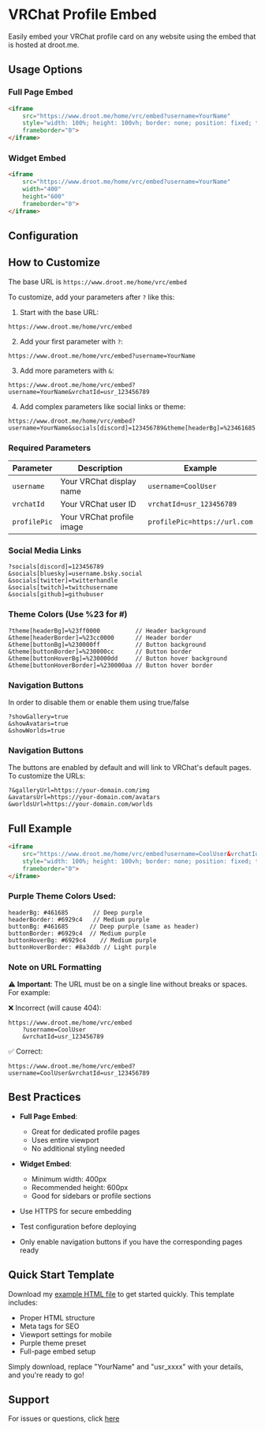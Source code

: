 # VRChat Profile Embed

Easily embed your VRChat profile card on any website using the embed that is hosted at droot.me.

## Usage Options

### Full Page Embed
```html
<iframe 
    src="https://www.droot.me/home/vrc/embed?username=YourName" 
    style="width: 100%; height: 100vh; border: none; position: fixed; top: 0; left: 0;" 
    frameborder="0">
</iframe>
```

### Widget Embed
```html
<iframe 
    src="https://www.droot.me/home/vrc/embed?username=YourName" 
    width="400" 
    height="600" 
    frameborder="0">
</iframe>
```

## Configuration

## How to Customize

The base URL is `https://www.droot.me/home/vrc/embed`

To customize, add your parameters after `?` like this:

1. Start with the base URL:
```
https://www.droot.me/home/vrc/embed
```

2. Add your first parameter with `?`:
```
https://www.droot.me/home/vrc/embed?username=YourName
```

3. Add more parameters with `&`:
```
https://www.droot.me/home/vrc/embed?username=YourName&vrchatId=usr_123456789
```

4. Add complex parameters like social links or theme:
```
https://www.droot.me/home/vrc/embed?username=YourName&socials[discord]=123456789&theme[headerBg]=%23461685
```

### Required Parameters
| Parameter | Description | Example |
|-----------|-------------|---------|
| `username` | Your VRChat display name | `username=CoolUser` |
| `vrchatId` | Your VRChat user ID | `vrchatId=usr_123456789` |
| `profilePic` | Your VRChat profile image | `profilePic=https://url.com` |

### Social Media Links
```
?socials[discord]=123456789
&socials[bluesky]=username.bsky.social
&socials[twitter]=twitterhandle
&socials[twitch]=twitchusername
&socials[github]=githubuser
```

### Theme Colors (Use %23 for #)
```
?theme[headerBg]=%23ff0000          // Header background
&theme[headerBorder]=%23cc0000      // Header border
&theme[buttonBg]=%230000ff          // Button background
&theme[buttonBorder]=%230000cc      // Button border
&theme[buttonHoverBg]=%230000dd     // Button hover background
&theme[buttonHoverBorder]=%230000aa // Button hover border
```

### Navigation Buttons
In order to disable them or enable them using true/false
```
?showGallery=true
&showAvatars=true
&showWorlds=true
```

### Navigation Buttons
The buttons are enabled by default and will link to VRChat's default pages. To customize the URLs:
```
?&galleryUrl=https://your-domain.com/img
&avatarsUrl=https://your-domain.com/avatars
&worldsUrl=https://your-domain.com/worlds
```

## Full Example
```html
<iframe 
    src="https://www.droot.me/home/vrc/embed?username=CoolUser&vrchatId=usr_123456789&socials[discord]=123456789&theme[headerBg]=%23461685&theme[headerBorder]=%236929c4&theme[buttonBg]=%23461685&theme[buttonBorder]=%236929c4&theme[buttonHoverBg]=%236929c4&theme[buttonHoverBorder]=%238a3ddb" 
    style="width: 100%; height: 100vh; border: none; position: fixed; top: 0; left: 0;" 
    frameborder="0">
</iframe>
```

### Purple Theme Colors Used:
```
headerBg: #461685       // Deep purple
headerBorder: #6929c4   // Medium purple
buttonBg: #461685      // Deep purple (same as header)
buttonBorder: #6929c4  // Medium purple
buttonHoverBg: #6929c4    // Medium purple
buttonHoverBorder: #8a3ddb // Light purple
```

### Note on URL Formatting
⚠️ **Important**: The URL must be on a single line without breaks or spaces. For example:

❌ Incorrect (will cause 404):
```
https://www.droot.me/home/vrc/embed
    ?username=CoolUser
    &vrchatId=usr_123456789
```

✅ Correct:
```
https://www.droot.me/home/vrc/embed?username=CoolUser&vrchatId=usr_123456789
```

## Best Practices

- **Full Page Embed**: 
  - Great for dedicated profile pages
  - Uses entire viewport
  - No additional styling needed

- **Widget Embed**:
  - Minimum width: 400px
  - Recommended height: 600px
  - Good for sidebars or profile sections

- Use HTTPS for secure embedding
- Test configuration before deploying
- Only enable navigation buttons if you have the corresponding pages ready

## Quick Start Template
Download my [example HTML file](example.html) to get started quickly. This template includes:
- Proper HTML structure
- Meta tags for SEO
- Viewport settings for mobile
- Purple theme preset
- Full-page embed setup

Simply download, replace "YourName" and "usr_xxxx" with your details, and you're ready to go!

## Support
For issues or questions, click [here](https://github.com/dRootDev/vrchat-profile-embed/issues)
